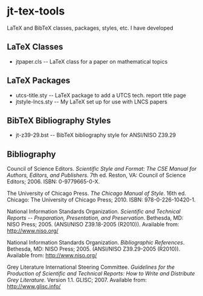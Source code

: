 # jt-tex-tools
LaTeX and BibTeX classes, packages, styles, etc. I have developed

## LaTeX Classes

*    jtpaper.cls -- LaTeX class for a paper on mathematical topics


## LaTeX Packages

*    utcs-title.sty -- LaTeX package to add a UTCS tech. report title page
*    jtstyle-lncs.sty -- My LaTeX set up for use with LNCS papers


## BibTeX Bibliography Styles

*    jt-z39-29.bst -- BibTeX bibliography style for ANSI/NISO Z39.29


## Bibliography

Council of Science Editors. _Scientific Style and Format: The CSE Manual for Authors, Editors, and Publishers_. 7th ed. Reston, VA: Council of Science Editors; 2006. ISBN: 0-9779665-0-X.

The University of Chicago Press. _The Chicago Manual of Style_. 16th ed. Chicago: The University of Chicago Press; 2010. ISBN: 978-0-226-10420-1.

National Information Standards Organization. _Scientific and Technical Reports -- Preparation, Presentation, and Preservation_. Bethesda, MD: NISO Press; 2005. (ANSI/NISO Z39.18-2005 (R2010)). Available from: http://www.niso.org/

National Information Standards Organization. _Bibliographic References_. Bethesda, MD: NISO Press; 2005. (ANSI/NISO Z39.29-2005 (R2010)). Available from: http://www.niso.org/

Grey Literature International Steering Committee. _Guidelines for the Production of Scientific and Technical Reports: How to Write and Distribute Grey Literature_. Version 1.1. GLISC; 2007. Available from: http://www.glisc.info/
